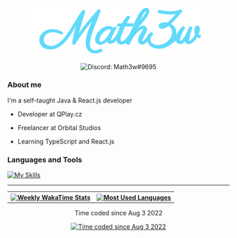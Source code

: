 <p align="center"><img alt="Math3w" width="400" src="./header.png"></p>
<p align="center"><img alt="Discord: Math3w#9695" src="https://img.shields.io/badge/Math3w%239695-blue?style=for-the-badge&logo=discord&logoColor=white"></p>

### About me

I'm a self-taught Java & React.js developer

 - Developer at QPlay.cz

 - Freelancer at Orbital Studios

 - Learning TypeScript and React.js

### Languages and Tools
[![My Skills](https://skillicons.dev/icons?i=git,java,mysql,mongodb,redis,gradle,maven,js,ts,react,html,css,materialui,vite,astro)](https://github.com/1Math3w)

---

<table align="center">
  <tr>
    <th>
      <a href="https://wakatime.com/@Math3w">
        <img alt="Weekly WakaTime Stats" src="https://github-readme-stats.vercel.app/api/wakatime?username=Math3w&langs_count=4&custom_title=Weekly%20WakaTime%20Stats&layout=compact&theme=react&border_color=20232a" />
      </a>
    </th>
    <th>
      <a href="[https://github.com/anuraghazra/convoychat](https://github.com/1Math3w)">
        <img alt="Most Used Languages" src="https://github-readme-stats.vercel.app/api/top-langs/?username=1Math3w&langs_count=4&layout=compact&theme=react&border_color=20232a" />
      </a>
    </th>
  </tr>
</table>

<div align="center">
  <p>Time coded since Aug 3 2022</p>
  <a href="https://wakatime.com/@Math3w)">
    <img alt="Time coded since Aug 3 2022" src="https://wakatime.com/badge/user/63d73563-494e-42f6-af77-15ce105631ff.svg?style=for-the-badge" />
  </a>
</div>
